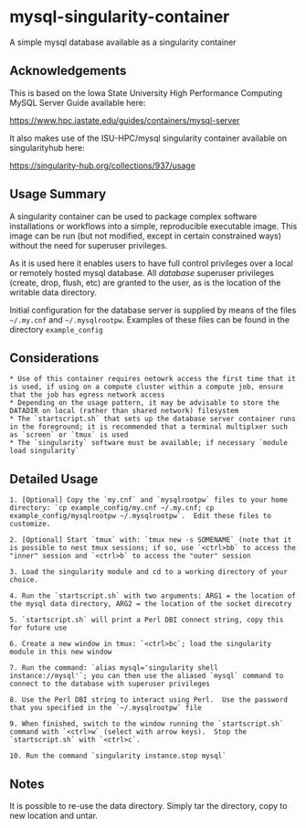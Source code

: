 # mysql-singularity-container

A simple mysql database available as a singularity container

## Acknowledgements

This is based on the Iowa State University High Performance Computing MySQL Server Guide available here:

https://www.hpc.iastate.edu/guides/containers/mysql-server

It also makes use of the ISU-HPC/mysql singularity container available on singularityhub here:

https://singularity-hub.org/collections/937/usage

## Usage Summary

A singularity container can be used to package complex software installations or workflows into a simple, reproducible executable image.
This image can be run (but not modified, except in certain constrained ways) without the need for superuser privileges.

As it is used here it enables users to have full control privileges over a local or remotely hosted mysql database.
All *database* superuser privileges (create, drop, flush, etc) are granted to the user, as is the location of the writable data directory.

Initial configuration for the database server is supplied by means of the files `~/.my.cnf` and `~/.mysqlrootpw`.
Examples of these files can be found in the directory `example_config`

## Considerations

	* Use of this container requires netowrk access the first time that it is used, if using on a compute cluster within a compute job, ensure that the job has egress network access
	* Depending on the usage pattern, it may be advisable to store the DATADIR on local (rather than shared network) filesystem
	* The `startscript.sh` that sets up the database server container runs in the foreground; it is recommended that a terminal multiplxer such as `screen` or `tmux` is used
	* The `singularity` software must be available; if necessary `module load singularity`  

## Detailed Usage
 
	1. [Optional] Copy the `my.cnf` and `mysqlrootpw` files to your home directory: `cp example_config/my.cnf ~/.my.cnf; cp example_config/mysqlrootpw ~/.mysqlrootpw`.  Edit these files to customize.
	
	2. [Optional] Start `tmux` with: `tmux new -s SOMENAME` (note that it is possible to nest tmux sessions; if so, use `<ctrl>bb` to access the "inner" session and `<ctrl>b` to access the "outer" session

	3. Load the singularity module and cd to a working directory of your choice.

	4. Run the `startscript.sh` with two arguments: ARG1 = the location of the mysql data directory, ARG2 = the location of the socket direcotry

	5. `startscript.sh` will print a Perl DBI connect string, copy this for future use

	6. Create a new window in tmux: `<ctrl>bc`; load the singularity module in this new window

	7. Run the command: `alias mysql='singularity shell instance://mysql'`; you can then use the aliased `mysql` command to connect to the database with superuser privileges

	8. Use the Perl DBI string to interact using Perl.  Use the password that you specified in the `~/.mysqlrootpw` file

	9. When finished, switch to the window running the `startscript.sh` command with `<ctrl>w` (select with arrow keys).  Stop the `startscript.sh` with `<ctrl>c`.

	10. Run the command `singularity instance.stop mysql`

## Notes

It is possible to re-use the data directory. Simply tar the directory, copy to new location and untar.
